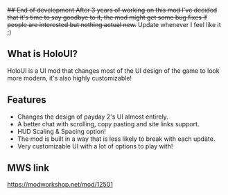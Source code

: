 ~~## End of development
After 3 years of working on this mod I've decided that it's time to say goodbye to it, the mod might get some bug fixes if people are interested but nothing actual new.~~
Update whenever I feel like it ;)

## What is HoloUI? ##
HoloUI is a UI mod that changes most of the UI design of the game to look more modern, it's also highly customizable!

## Features ##
 - Changes the design of payday 2's UI almost entirely.
 - A better chat with scrolling, copy pasting and site links support.
 - HUD Scaling & Spacing option!
 - The mod is built in a way that is less likely to break with each update.
 - Very customizable UI with a lot of options to play with!

## MWS link ##
https://modworkshop.net/mod/12501
